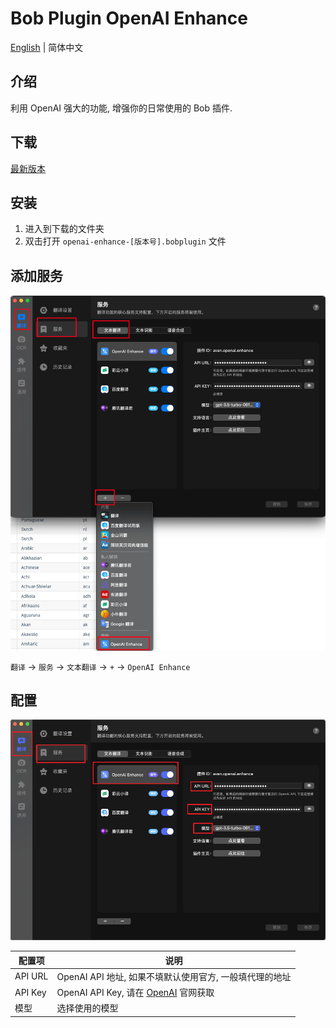 # Bob Plugin OpenAI Enhance

[English](./README.md) | 简体中文

## 介绍

利用 OpenAI 强大的功能, 增强你的日常使用的 Bob 插件.

## 下载

[最新版本](https://github.com/Layouwen/bob-plugin-openai-enhance/releases/download/v0.0.3-alpha.2/openai-enhance-0.0.3-alpha.2.bobplugin)

## 安装

1. 进入到下载的文件夹
2. 双击打开 `openai-enhance-[版本号].bobplugin` 文件

## 添加服务

![使用](/assets/img02.png)

`翻译` -> `服务` -> `文本翻译` -> `+` -> `OpenAI Enhance`

## 配置

![使用](./assets/img01.png)

| 配置项  | 说明                                                             |
| ------- | ---------------------------------------------------------------- |
| API URL | OpenAI API 地址, 如果不填默认使用官方, 一般填代理的地址          |
| API Key | OpenAI API Key, 请在 [OpenAI](https://beta.openai.com/) 官网获取 |
| 模型    | 选择使用的模型                                                   |